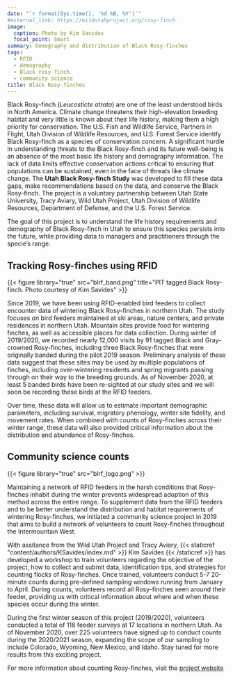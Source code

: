 ```yaml
---
date: "`r format(Sys.time(), '%d %B, %Y')`"
#external_link: https://wildutahproject.org/rosy-finch
image:
  caption: Photo by Kim Savides
  focal_point: Smart
summary: Demography and distribution of Black Rosy-finches
tags:
  - RFID
  - demography
  - Black rosy-finch
  - community science
title: Black Rosy-finches
---
```


Black Rosy-finch (*Leucosticte atrata*) are one of the least understood birds in North America. Climate change threatens their high-elevation breeding habitat and very little is known about their life history, making them a high priority for conservation. The U.S. Fish and Wildlife Service, Partners in Flight, Utah Division of Wildlife Resources, and U.S. Forest Service identify Black Rosy-finch as a species of conservation concern. A significant hurdle in understanding threats to the Black Rosy-finch and its future well-being is an absence of the most basic life history and demography information. The lack of data limits effective conservation actions critical to ensuring that populations can be sustained, even in the face of threats like climate change. The **Utah Black Rosy-finch Study** was developed to fill these data gaps, make recommendations based on the data, and conserve the Black Rosy-finch. The project is a voluntary partnership between Utah State University, Tracy Aviary, Wild Utah Project, Utah Division of Wildlife Resources, Department of Defense, and the U.S. Forest Service. 

The goal of this project is to understand the life history requirements and demography of Black Rosy-finch in Utah to ensure this species persists into the future, while providing data to managers and practitioners through the specie’s range.

## Tracking Rosy-finches using RFID

{{< figure library="true" src="blrf_band.png" title="PIT tagged Black Rosy-finch. Photo courtesy of Kim Savides" >}}

Since 2019, we have been using RFID-enabled bird feeders to collect encounter data of wintering Black Rosy-finches in northern Utah. The study focuses on bird feeders maintained at ski areas, nature centers, and private residences in northern Utah. Mountain sites provide food for wintering finches, as well as accessible places for data collection. During winter of 2019/2020, we recorded nearly 12,000 visits by 91 tagged Black and Gray-crowned Rosy-finches, including three Black Rosy-finches that were originally banded during the pilot 2019 season. Preliminary analysis of these data suggest that these sites may be used by multiple populations of finches, including over-wintering residents and spring migrants passing through on their way to the breeding grounds. As of November 2020, at least 5 banded birds have been re-sighted at our study sites and we will soon be recording these birds at the RFID feeders. 

Over time, these data will allow us to estimate important demographic parameters, including survival, migratory phenology, winter site fidelity, and movement rates. When combined with counts of Rosy-finches across their winter range, these data will also provided critical information about the distribution and abundance of Rosy-finches.

## Community science counts

{{< figure library="true" src="blrf_logo.png" >}}

Maintaining a network of RFID feeders in the harsh conditions that Rosy-finches inhabit during the winter prevents widespread adoption of this method across the entire range. To supplement data from the RFID feeders and to be better understand the distribution and habitat requirements of wintering Rosy-finches, we initiated a community science project in 2019 that aims to build a network of volunteers to count Rosy-finches throughout the Intermountain West. 

With assitance from the Wild Utah Project and Tracy Aviary, {{< staticref "content/authors/KSavides/index.md" >}} Kim Savides {{< /staticref >}} has developed a workshop to train volunteers regarding  the objective of the project, how to collect and submit data, identification tips, and strategies for counting flocks of Rosy-finches. Once trained, volunteers conduct 5-7 20-minute counts during pre-defined sampling windows running from January to April. During counts, volunteers record all Rosy-finches seen around their feeder, providing us with critical information about where and when these species occur during the winter.

During the first winter season of this project (2019/2020), volunteers conducted a total of 118 feeder surveys at 17 locations in northern Utah. As of November 2020, over 225 volunteers have signed up to conduct counts during the 2020/2021 season, expanding the scope of our sampling to include Colorado, Wyoming, New Mexico, and Idaho. Stay tuned for more results from this exciting project.

For more information about counting Rosy-finches, visit the [project website](https://wildutahproject.org/rosy-finch)